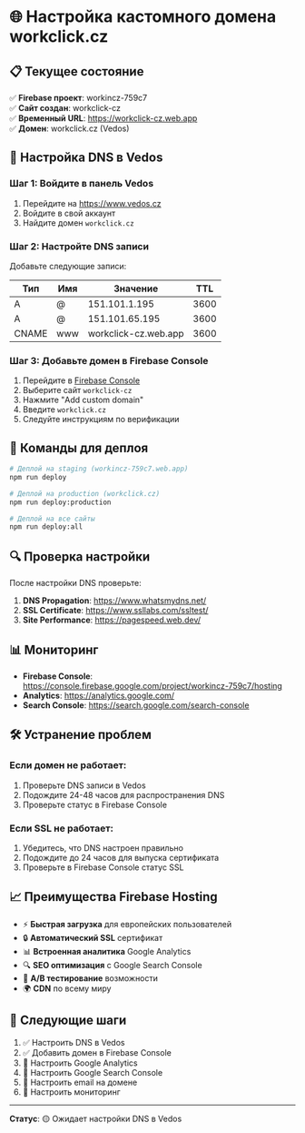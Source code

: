 # 🌐 Настройка кастомного домена workclick.cz

## 📋 Текущее состояние

✅ **Firebase проект**: workincz-759c7  
✅ **Сайт создан**: workclick-cz  
✅ **Временный URL**: https://workclick-cz.web.app  
✅ **Домен**: workclick.cz (Vedos)  

## 🔧 Настройка DNS в Vedos

### Шаг 1: Войдите в панель Vedos
1. Перейдите на https://www.vedos.cz
2. Войдите в свой аккаунт
3. Найдите домен `workclick.cz`

### Шаг 2: Настройте DNS записи

Добавьте следующие записи:

| Тип | Имя | Значение | TTL |
|-----|-----|----------|-----|
| A | @ | 151.101.1.195 | 3600 |
| A | @ | 151.101.65.195 | 3600 |
| CNAME | www | workclick-cz.web.app | 3600 |

### Шаг 3: Добавьте домен в Firebase Console

1. Перейдите в [Firebase Console](https://console.firebase.google.com/project/workincz-759c7/hosting)
2. Выберите сайт `workclick-cz`
3. Нажмите "Add custom domain"
4. Введите `workclick.cz`
5. Следуйте инструкциям по верификации

## 🚀 Команды для деплоя

```bash
# Деплой на staging (workincz-759c7.web.app)
npm run deploy

# Деплой на production (workclick.cz)
npm run deploy:production

# Деплой на все сайты
npm run deploy:all
```

## 🔍 Проверка настройки

После настройки DNS проверьте:

1. **DNS Propagation**: https://www.whatsmydns.net/
2. **SSL Certificate**: https://www.ssllabs.com/ssltest/
3. **Site Performance**: https://pagespeed.web.dev/

## 📊 Мониторинг

- **Firebase Console**: https://console.firebase.google.com/project/workincz-759c7/hosting
- **Analytics**: https://analytics.google.com/
- **Search Console**: https://search.google.com/search-console

## 🛠️ Устранение проблем

### Если домен не работает:
1. Проверьте DNS записи в Vedos
2. Подождите 24-48 часов для распространения DNS
3. Проверьте статус в Firebase Console

### Если SSL не работает:
1. Убедитесь, что DNS настроен правильно
2. Подождите до 24 часов для выпуска сертификата
3. Проверьте в Firebase Console статус SSL

## 📈 Преимущества Firebase Hosting

- ⚡ **Быстрая загрузка** для европейских пользователей
- 🔒 **Автоматический SSL** сертификат
- 📊 **Встроенная аналитика** Google Analytics
- 🔍 **SEO оптимизация** с Google Search Console
- 🧪 **A/B тестирование** возможности
- 🌍 **CDN** по всему миру

## 🎯 Следующие шаги

1. ✅ Настроить DNS в Vedos
2. ✅ Добавить домен в Firebase Console
3. 🔄 Настроить Google Analytics
4. 🔄 Настроить Google Search Console
5. 🔄 Настроить email на домене
6. 🔄 Настроить мониторинг

---

**Статус**: 🟡 Ожидает настройки DNS в Vedos 